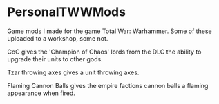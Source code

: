 # PersonalTWWMods
Game mods I made for the game Total War: Warhammer. Some of these uploaded to a workshop, some not.

CoC gives the 'Champion of Chaos' lords from the DLC the ability to upgrade their units to other gods.

Tzar throwing axes gives a unit throwing axes. 

Flaming Cannon Balls gives the empire factions cannon balls a flaming appearance when fired.
